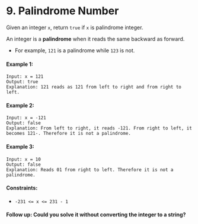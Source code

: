 # 9. Palindrome Number

Given an integer `x`, return `true` if `x` is palindrome integer.

An integer is a **palindrome** when it reads the same backward as forward.

- For example, `121` is a palindrome while `123` is not.
 

#### Example 1:
```
Input: x = 121
Output: true
Explanation: 121 reads as 121 from left to right and from right to left.
```
#### Example 2:
```
Input: x = -121
Output: false
Explanation: From left to right, it reads -121. From right to left, it becomes 121-. Therefore it is not a palindrome.
```
####  Example 3:
```
Input: x = 10
Output: false
Explanation: Reads 01 from right to left. Therefore it is not a palindrome.
```

#### Constraints:

- `-231 <= x <= 231 - 1`
 

#### Follow up: Could you solve it without converting the integer to a string?
